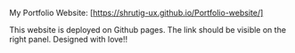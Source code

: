 My Portfolio Website:
\[https://shrutig-ux.github.io/Portfolio-website/]

This website is deployed on Github pages. The link should be visible on the right panel.
Designed with love!!

